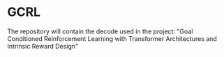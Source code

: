 # GCRL
The repository will contain the decode used in the project: "Goal Conditioned Reinforcement Learning with Transformer Architectures and Intrinsic Reward Design"

